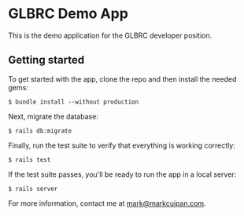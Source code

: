 # GLBRC Demo App

This is the demo application for the GLBRC developer position.

## Getting started

To get started with the app, clone the repo and then install the needed gems:

```
$ bundle install --without production
```

Next, migrate the database:

```
$ rails db:migrate
```

Finally, run the test suite to verify that everything is working correctly:

```
$ rails test
```

If the test suite passes, you'll be ready to run the app in a local server:

```
$ rails server
```

For more information, contact me at [mark@markcuipan.com](mailto:mark@markcuipan.com).
